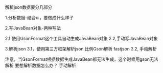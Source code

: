 解析json数据要分几部分

1.分析数据-结合ui，要做成什么样子

2.写JavaBean对象-两种写法

2.1 使用GsonFormat这个工具自动生成JavaBean对象
2.2,手动写JavaBean对象

3.解析json
3.1，使用第三方框架解析json 比例Gson解析 fastjson
3.2, 手动解析

注意，当GsonFormat根据数据生成JavaBean都无法生成，这个时候用gson无法解析
要想解析数据怎么办？
手动解析
